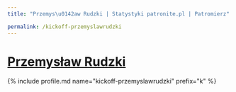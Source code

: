 ```yaml
---
title: "Przemys\u0142aw Rudzki | Statystyki patronite.pl | Patromierz"

permalink: /kickoff-przemyslawrudzki
---
```


# [Przemysław Rudzki](https://patronite.pl/kickoff-przemyslawrudzki)

{% include profile.md name="kickoff-przemyslawrudzki" prefix="k" %}
